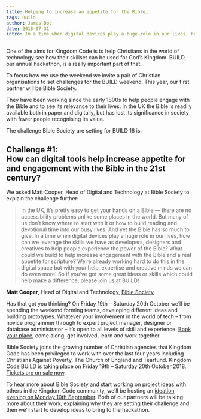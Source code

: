 ```yaml
---
title: Helping to increase an appetite for the Bible…
tags: Build
author: James Doc
date: 2018-07-31
intro: In a time when digital devices play a huge role in our lives, how can we leverage the skills we have as developers, designers and creatives to help people experience the power of the Bible?
---
```

One of the aims for Kingdom Code is to help Christians in the world of technology see how their skillset can be used for God’s Kingdom. BUILD, our annual hackathon, is a really important part of that.

To focus how we use the weekend we invite a pair of Christian organisations to set challenges for the BUILD weekend. This year, our first partner will be Bible Society.

They have been working since the early 1800s to help people engage with the Bible and to see its relevance to their lives. In the UK the Bible is readily available both in paper and digitally, but has lost its significance in society with fewer people recognising its value.

The challenge Bible Society are setting for BUILD 18 is:

## Challenge #1:<br />How can digital tools help increase appetite for and engagement with the Bible in the 21st century?</h2>

We asked Matt Cooper, Head of Digital and Technology at Bible Society to explain the challenge further:

> In the UK, it&#8217;s pretty easy to get your hands on a Bible — there are no accessibility problems unlike some places in the world. But many of us don&#8217;t know where to start with it or how to build reading and devotional time into our busy lives. And yet the Bible has so much to give.
> In a time when digital devices play a huge role in our lives, how can we leverage the skills we have as developers, designers and creatives to help people experience the power of the Bible? What could we build to help increase engagement with the Bible and a real appetite for scripture? We’re already working hard to do this in the digital space but with your help, expertise and creative minds we can do even more! So if you’ve got some great ideas or skills which could help make a difference, please join us at BUILD!

<strong>Matt Cooper</strong>, Head of Digital and Technology, <a href="https://www.biblesociety.org.uk/">Bible Society</a>

Has that got you thinking? On Friday 19th &#8211; Saturday 20th October we’ll be spending the weekend forming teams, developing different ideas and building prototypes. Whatever your involvement in the world of tech &#8211; from novice programmer through to expert project manager, designer or database administrator &#8211; it’s open to all levels of skill and experience. <a href="https://kingdomcode.uk/build">Book your place</a>, come along, get involved, learn and work together.

Bible Society joins the growing number of Christian agencies that Kingdom Code has been privileged to work with over the last four years including Christians Against Poverty, The Church of England and Tearfund. Kingdom Code BUILD is taking place on Friday 19th &#8211; Saturday 20th October 2018. <a href="https://kingdomcode.uk/build">Tickets are on sale now</a>.

To hear more about Bible Society and start working on project ideas with others in the Kingdom Code community, we’ll be hosting an <a href="https://www.eventbrite.co.uk/e/kingdom-code-ideation-evening-tickets-48121051360">ideation evening on Monday 10th September</a>. Both of our partners will be talking more about their work, explaining why they are setting their challenge and then we’ll start to develop ideas to bring to the hackathon.
